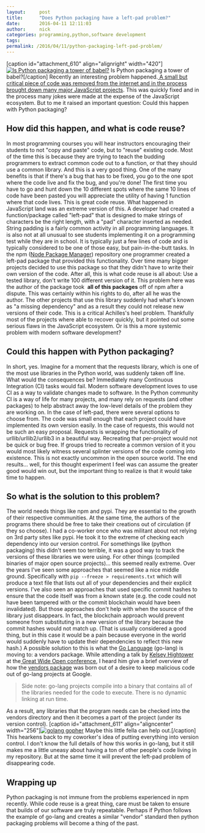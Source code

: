 ```yaml
---
layout:     post
title:      "Does Python packaging have a left-pad problem?"
date:       2016-04-11 12:11:03
author:     nick
categories: programming,python,software development
tags:  
permalink: /2016/04/11/python-packaging-left-pad-problem/
---
```

[caption id="attachment_610" align="alignright" width="420"][![Is Python packaging a tower of babel?](https://ironboundsoftware.com/blog-imgs/uploads/2016/04/768px-Tower_of_Babel_cropped_square-420x420.jpg)](https://ironboundsoftware.com/blog-imgs/uploads/2016/04/768px-Tower_of_Babel_cropped_square.jpg) Is Python packaging a tower of babel?[/caption] Recently an interesting problem happened.[ A small but critical piece of code was removed from the internet and in the process brought down many major JavaScript projects](http://www.businessinsider.com/npm-left-pad-controversy-explained-2016-3?op=1). This was quickly fixed and in the process many jokes were made at the expense of the JavaScript ecosystem. But to me it raised an important question: Could this happen with Python packaging? 

## How did this happen, and what is code reuse?

In most programming courses you will hear instructors encouraging their students to not "copy and paste" code, but to "reuse" existing code. Most of the time this is because they are trying to teach the budding programmers to extract common code out to a function, or that they should use a common library. And this is a very good thing. One of the many benefits is that if there's a bug that has to be fixed, you go to the one spot where the code live and fix the bug, and you're done! The first time you have to go and hunt down the 10 different spots where the same 10 lines of code have been pasted you will appreciate the utility of having 1 function where that code lives. This is great code reuse. What happened in JavaScript land was an extreme version of this. A developer had created a function/package called "left-pad" that is designed to make strings of characters be the right length, with a "pad" character inserted as needed. String padding is a fairly common activity in all programming languages. It is also not at all unusual to see students implementing it on a programming test while they are in school. It is typically just a few lines of code and is typically considered to be one of those easy, but pain-in-the-butt tasks. In the npm ([Node Package Manager](https://www.npmjs.com/)) repository one programmer created a left-pad package that provided this functionality. Over time many bigger projects decided to use this package so that they didn't have to write their own version of the code. After all, this is what code reuse is all about: Use a tested library, don't write 100 different version of it. This problem here was the author of the package took  **all of this packages** off of npm after a dispute. This was certainly within his rights to do, after all he was the author. The other projects that use this library suddenly had what's known as "a missing dependency" and as a result they could not release new versions of their code. This is a critical Achilles's heel problem. Thankfully most of the projects where able to recover quickly, but it pointed out some serious flaws in the JavaScript ecosystem. Or is this a more systemic problem with modern software development? 

## Could this happen with Python packaging?

In short, yes. Imagine for a moment that the requests library, which is one of the most use libraries in the Python world, was suddenly taken off line. What would the consequences be? Immediately many Continuous Integration (CI) tasks would fail. Modern software development loves to use CI as a way to validate changes made to software. In the Python community CI is a way of life for many projects, and many rely on requests (and other packages) to help abstract away the low-level details of the problem they are working on. In the case of left-pad, there were several options to choose from. The code was small enough that each project could have implemented its own version easily. In the case of requests, this would not be such an easy proposal. Requests is wrapping the functionality of urllib/urllib2/urllib3 in a beautiful way. Recreating that per-project would not be quick or bug free. If groups tried to recreate a common version of it you would most likely witness several splinter versions of the code coming into existence. This is not exactly uncommon in the open source world. The end results... well, for this thought experiment I feel was can assume the greater good would win out, but the important thing to realize is that it would take time to happen. 

## So what is the solution to this problem?

The world needs things like npm and pypi. They are essential to the growth of their respective communities. At the same time, the authors of the programs there should be free to take their creations out of circulation (if they so choose). I had a co-worker once who was militant about not relying on 3rd party sites like pypi. He took it to the extreme of checking each dependency into our version control. For somethings like (python packaging) this didn't seem too terrible, it was a good way to track the versions of these libraries we were using. For other things (compiled binaries of major open source projects)... this seemed really extreme. Over the years I've seen some approaches that seemed like a nice middle ground. Specifically with `pip --freeze > requirements.txt` which will produce a text file that lists out all of your dependencies and their explicit versions. I've also seen an approaches that used specific commit hashes to ensure that the code itself was from a known state (e.g. the code could not have been tampered with or the commit blockchain would have been invalidated). But those approaches don't help with when the source of the library just disappears. In fact, the blockchain approach would prevent someone from substituting in a new version of the library because the commit hashes would not match up. (That is usually considered a good thing, but in this case it would be a pain because everyone in the world would suddenly have to update their dependencies to reflect this new hash.) A possible solution to this is what the [Go Language](https://golang.org/) (go-lang) is moving to: a vendors package. While attending a talk by [Kelsey Hightower](https://twitter.com/kelseyhightower) at the[ Great Wide Open conference](http://greatwideopen.org/), I heard him give a brief overview of how the [vendors package](https://docs.google.com/document/d/1Bz5-UB7g2uPBdOx-rw5t9MxJwkfpx90cqG9AFL0JAYo/edit#) was born out of a desire to keep malicious code out of go-lang projects at Google. 

> Side note: go-lang projects compile into a binary that contains all of the libraries needed for the code to execute. There is no dynamic linking at run time.

As a result, any libraries that the program needs can be checked into the vendors directory and then it becomes a part of the project (under its version control). [caption id="attachment_611" align="aligncenter" width="256"][![golang gopher](https://ironboundsoftware.com/blog-imgs/uploads/2016/04/gopher.png)](https://ironboundsoftware.com/blog-imgs/uploads/2016/04/gopher.png) Maybe this little fella can help out.[/caption] This hearkens back to my coworker's idea of putting everything into version control. I don't know the full details of how this works in go-lang, but it still makes me a little uneasy about having a ton of other people's code living in my repository. But at the same time it will prevent the left-pad problem of disappearing code. 

## Wrapping up

Python packaging is not immune from the problems experienced in npm recently. While code reuse is a great thing, care must be taken to ensure that builds of our software are truly repeatable. Perhaps if Python follows the example of go-lang and creates a similar "vendor" standard then python packaging problems will become a thing of the past.
